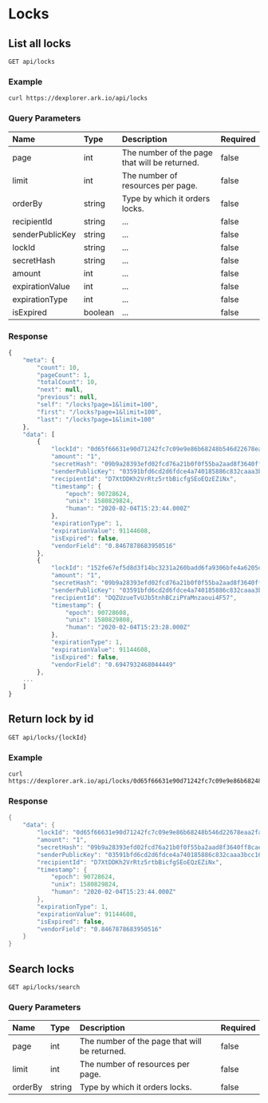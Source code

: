 # Locks

## List all locks

```text
GET api/locks
```

### Example

```text
curl https://dexplorer.ark.io/api/locks
```

### Query Parameters

| Name | Type | Description | Required |
| :--- | :--- | :--- | :--- |
| page | int | The number of the page that will be returned. | false |
| limit | int | The number of resources per page. | false |
| orderBy | string | Type by which it orders locks. | false |
| recipientId | string | ... | false |
| senderPublicKey | string | ... | false |
| lockId | string | ... | false |
| secretHash | string | ... | false |
| amount | int | ... | false |
| expirationValue | int | ... | false |
| expirationType | int | ... | false |
| isExpired | boolean | ... | false |

### Response

```javascript
{
    "meta": {
        "count": 10,
        "pageCount": 1,
        "totalCount": 10,
        "next": null,
        "previous": null,
        "self": "/locks?page=1&limit=100",
        "first": "/locks?page=1&limit=100",
        "last": "/locks?page=1&limit=100"
    },
    "data": [
        {
            "lockId": "0d65f66631e90d71242fc7c09e9e86b68248b546d22678eaa2fa4bbcbffb0184",
            "amount": "1",
            "secretHash": "09b9a28393efd02fcd76a21b0f0f55ba2aad8f3640ff8cae86de033a9cfbd78c",
            "senderPublicKey": "03591bfd6cd2d6fdce4a740185886c832caaa3bcc166819a25b5860b4303628a31",
            "recipientId": "D7XtDDKh2VrRtz5rtbBicfgSEoEQzEZiNx",
            "timestamp": {
                "epoch": 90728624,
                "unix": 1580829824,
                "human": "2020-02-04T15:23:44.000Z"
            },
            "expirationType": 1,
            "expirationValue": 91144608,
            "isExpired": false,
            "vendorField": "0.8467878683950516"
        },
        {
            "lockId": "152fe67ef5d8d3f14bc3231a260badd6fa9306bfe4a6205d15044ad66bd066ef",
            "amount": "1",
            "secretHash": "09b9a28393efd02fcd76a21b0f0f55ba2aad8f3640ff8cae86de033a9cfbd78c",
            "senderPublicKey": "03591bfd6cd2d6fdce4a740185886c832caaa3bcc166819a25b5860b4303628a31",
            "recipientId": "DQZUzueTvUJb5tnhBCziPYaMnzaoui4F57",
            "timestamp": {
                "epoch": 90728608,
                "unix": 1580829808,
                "human": "2020-02-04T15:23:28.000Z"
            },
            "expirationType": 1,
            "expirationValue": 91144608,
            "isExpired": false,
            "vendorField": "0.6947932468044449"
        },
    ...
    ]
}
```

## Return lock by id

```text
GET api/locks/{lockId}
```

### Example

```text
curl https://dexplorer.ark.io/api/locks/0d65f66631e90d71242fc7c09e9e86b68248b546d22678eaa2fa4bbcbffb0184
```

### Response

```java
{
    "data": {
        "lockId": "0d65f66631e90d71242fc7c09e9e86b68248b546d22678eaa2fa4bbcbffb0184",
        "amount": "1",
        "secretHash": "09b9a28393efd02fcd76a21b0f0f55ba2aad8f3640ff8cae86de033a9cfbd78c",
        "senderPublicKey": "03591bfd6cd2d6fdce4a740185886c832caaa3bcc166819a25b5860b4303628a31",
        "recipientId": "D7XtDDKh2VrRtz5rtbBicfgSEoEQzEZiNx",
        "timestamp": {
            "epoch": 90728624,
            "unix": 1580829824,
            "human": "2020-02-04T15:23:44.000Z"
        },
        "expirationType": 1,
        "expirationValue": 91144608,
        "isExpired": false,
        "vendorField": "0.8467878683950516"
    }
}
```

## Search locks

```text
GET api/locks/search
```

### Query Parameters

| Name | Type | Description | Required |
| :--- | :--- | :--- | :--- |
| page | int | The number of the page that will be returned. | false |
| limit | int | The number of resources per page. | false |
| orderBy | string | Type by which it orders locks. | false |



